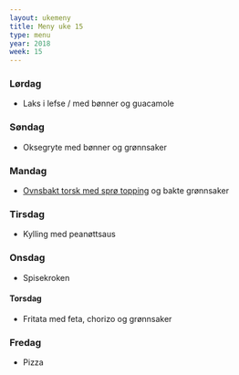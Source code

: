 ```yaml
---
layout: ukemeny
title: Meny uke 15
type: menu
year: 2018
week: 15
---
```


### Lørdag

- Laks i lefse / med bønner og guacamole

### Søndag

- Oksegryte med bønner og grønnsaker

### Mandag

- [Ovnsbakt torsk med sprø topping](https://www.godt.no/#!/oppskrift/8246/ovnsbakt-torsk-med-sproe-topping-kapers-og-sitronsmoer) og bakte grønnsaker

### Tirsdag

- Kylling med peanøttsaus

### Onsdag

- Spisekroken

#### Torsdag

- Fritata med feta, chorizo og grønnsaker

### Fredag

- Pizza

